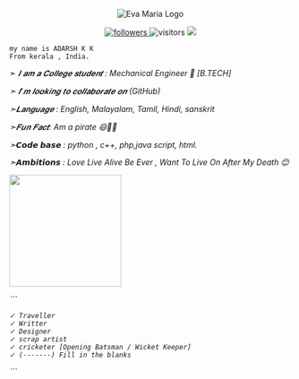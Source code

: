 

</p>
<p align="center">
  <img src="https://telegra.ph/file/45cfad04895dd79d35acc.jpg" alt="Eva Maria Logo">
</p>


<p align="center">
<a href="https://github.com/DevAXD/DevAXD">
<img src="https://img.shields.io/github/stars/DevAXD/DevAXDt" alt="followers">
</a>
<img src="https://visitor-badge.laobi.icu/badge?page_id=DevAXD.DevAXD" alt="visitors" />
</a>
<a href="https://t.me/slogan_98">
<img src='https://img.shields.io/badge/Mad vocals-blue?style=for-the-badge&logo=telegram'>
</a>

```
my name is ADARSH K K
From kerala , India.

```



➣ <i>𝑰 𝒂𝒎 𝒂 𝑪𝒐𝒍𝒍𝒆𝒈𝒆 𝒔𝒕𝒖𝒅𝒆𝒏𝒕 :<i> Mechanical Engineer 🙁 [B.TECH] </i> 

➣  <i> 𝑰’𝒎 𝒍𝒐𝒐𝒌𝒊𝒏𝒈 𝒕𝒐 𝒄𝒐𝒍𝒍𝒂𝒃𝒐𝒓𝒂𝒕𝒆 𝒐𝒏 (GitHub)</i> 

➣<i>𝑳𝒂𝒏𝒈𝒖𝒂𝒈𝒆 :  English, Malayalam, Tamil, Hindi, sanskrit</i>

➣<i>𝑭𝒖𝒏 𝑭𝒂𝒄𝒕: Am a pirate 😄🤩🤩</i>

➣<i>𝘾𝙤𝙙𝙚 𝙗𝙖𝙨𝙚 : python , c++, php,java script, html.</i>

➣<i>𝘼𝙢𝙗𝙞𝙩𝙞𝙤𝙣𝙨 : Love Live Alive Be Ever , Want To Live On After My Death 😊 </i>
 


<p><a href="https://github.com/DevAXD/DevAXD"> <img src=https://img.shields.io/badge/MY%20INTERESTS-bluegreen?style=for-the-badge&logo=Interets" width="200"</a></p>
<a>
 ```
  
    ✓ Traveller
    ✓ Writter 
    ✓ Designer
    ✓ scrap artist
    ✓ cricketer [Opening Batsman / Wicket Keeper]
    ✓ (-------) Fill in the blanks   
</a>
```
  


